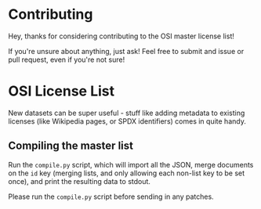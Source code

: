 Contributing
============

Hey, thanks for considering contributing to the OSI master license list!

If you're unsure about anything, just ask! Feel free to submit and issue
or pull request, even if you're not sure!

OSI License List
================

New datasets can be super useful - stuff like adding metadata to existing
licenses (like Wikipedia pages, or SPDX identifiers) comes in quite handy.

Compiling the master list
-------------------------

Run the `compile.py` script, which will import all the JSON, merge documents
on the `id` key (merging lists, and only allowing each non-list key to be set
once), and print the resulting data to stdout.

Please run the `compile.py` script before sending in any patches.
